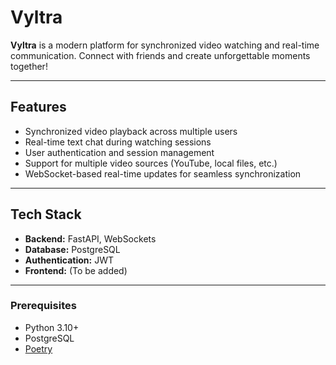 # Vyltra

**Vyltra** is a modern platform for synchronized video watching and real-time communication. Connect with friends and create unforgettable moments together!

---

## Features

- Synchronized video playback across multiple users  
- Real-time text chat during watching sessions  
- User authentication and session management  
- Support for multiple video sources (YouTube, local files, etc.)  
- WebSocket-based real-time updates for seamless synchronization  

---

## Tech Stack

- **Backend:** FastAPI, WebSockets  
- **Database:** PostgreSQL
- **Authentication:** JWT  
- **Frontend:** (To be added)  

---

### Prerequisites

- Python 3.10+  
- PostgreSQL 
- [Poetry](https://python-poetry.org/)
